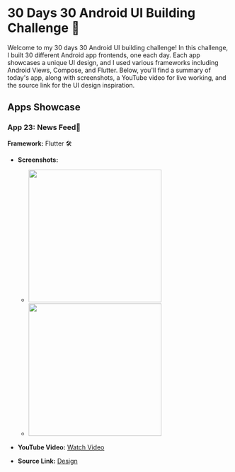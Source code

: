 # 30 Days 30 Android UI Building Challenge 🚀

Welcome to my 30 days 30 Android UI building challenge! In this challenge, I built 30 different Android app frontends, one each day. Each app showcases a unique UI design, and I used various frameworks including Android Views, Compose, and Flutter. Below, you'll find a summary of today's app, along with screenshots, a YouTube video for live working, and the source link for the UI design inspiration.

## Apps Showcase

### App 23: News Feed📱

**Framework:** Flutter 🛠️

- **Screenshots:**
  - <img src="https://github.com/justatulcodes/day23_news_feed/assets/106759388/c54f5f66-3ad2-4af7-9a4d-ac2ad972a39c" width = "300" height="300">
  - <img src="https://github.com/justatulcodes/day23_news_feed/assets/106759388/7e16169b-b5aa-4d1e-a496-ab6dd726aa79" width = "300" height="300">

- **YouTube Video:** [Watch Video](https://www.youtube.com/watch?v=DOhxOVX8izg&ab_channel=Expeknow)
- **Source Link:** [Design](https://dribbble.com/shots/2242388-Minimal-news-feed-reader-v-3/attachments/9203463?mode=media)

